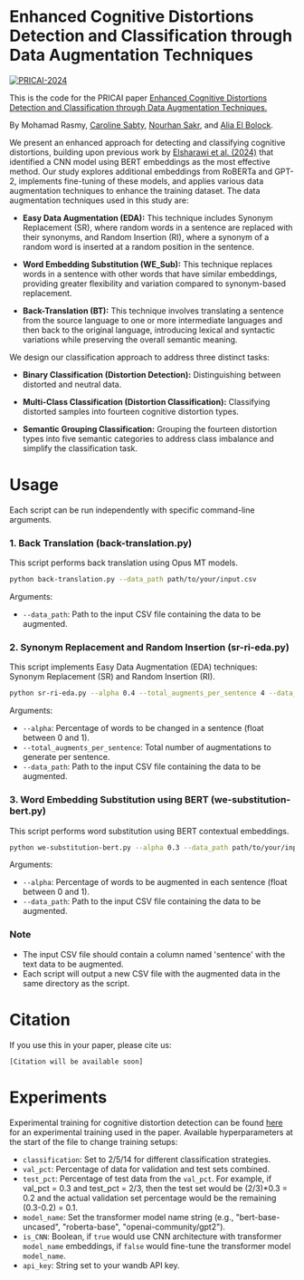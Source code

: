 # Enhanced Cognitive Distortions Detection and Classification through Data Augmentation Techniques
[![PRICAI-2024](http://img.shields.io/badge/PRICAI-2024-EF4444?style=for-the-badge&labelColor=8C2332)]()


This is the code for the PRICAI paper [Enhanced Cognitive Distortions Detection and Classification through Data Augmentation Techniques.]() 

By Mohamad Rasmy, [Caroline Sabty](https://scholar.google.com/citations?hl=en&user=EHOWWS8AAAAJ), [Nourhan Sakr](https://www.researchgate.net/profile/Nourhan-Sakr), and [Alia El Bolock](https://scholar.google.com/citations?user=APNJwoMAAAAJ&hl=en).

We present an enhanced approach for detecting and classifying cognitive distortions, building upon previous work by [Elsharawi et al. (2024)](https://aclanthology.org/2024.lrec-main.286/) that identified a CNN model using BERT embeddings as the most effective method. Our study explores additional embeddings from RoBERTa and GPT-2, implements fine-tuning of these models, and applies various data augmentation techniques to enhance the training dataset. The data augmentation techniques used in this study are:

- **Easy Data Augmentation (EDA):** This technique includes Synonym Replacement (SR), where random words in a sentence are replaced with their synonyms, and Random Insertion (RI), where a synonym of a random word is inserted at a random position in the sentence.

- **Word Embedding Substitution (WE_Sub):** This technique replaces words in a sentence with other words that have similar embeddings, providing greater flexibility and variation compared to synonym-based replacement.

- **Back-Translation (BT):** This technique involves translating a sentence from the source language to one or more intermediate languages and then back to the original language, introducing lexical and syntactic variations while preserving the overall semantic meaning.

We design our classification approach to address three distinct tasks:

- **Binary Classification (Distortion Detection):** Distinguishing between distorted and neutral data.

- **Multi-Class Classification (Distortion Classification):** Classifying distorted samples into fourteen cognitive distortion types.

- **Semantic Grouping Classification:** Grouping the fourteen distortion types into five semantic categories to address class imbalance and simplify the classification task.


# Usage

Each script can be run independently with specific command-line arguments.

### 1. Back Translation (back-translation.py)

This script performs back translation using Opus MT models.

```bash
python back-translation.py --data_path path/to/your/input.csv
```
Arguments:
- `--data_path`: Path to the input CSV file containing the data to be augmented.

### 2. Synonym Replacement and Random Insertion (sr-ri-eda.py)

This script implements Easy Data Augmentation (EDA) techniques: Synonym Replacement (SR) and Random Insertion (RI).

```bash
python sr-ri-eda.py --alpha 0.4 --total_augments_per_sentence 4 --data_path path/to/your/input.csv
```

Arguments:
- `--alpha`: Percentage of words to be changed in a sentence (float between 0 and 1).
- `--total_augments_per_sentence`: Total number of augmentations to generate per sentence.
- `--data_path`: Path to the input CSV file containing the data to be augmented.

### 3. Word Embedding Substitution using BERT (we-substitution-bert.py)

This script performs word substitution using BERT contextual embeddings.

```bash
python we-substitution-bert.py --alpha 0.3 --data_path path/to/your/input.csv
```
Arguments:
- `--alpha`: Percentage of words to be augmented in each sentence (float between 0 and 1).
- `--data_path`: Path to the input CSV file containing the data to be augmented.

### Note

- The input CSV file should contain a column named 'sentence' with the text data to be augmented.
- Each script will output a new CSV file with the augmented data in the same directory as the script.

# Citation
If you use this in your paper, please cite us:
```
[Citation will be available soon]
```

# Experiments

Experimental training for cognitive distortion detection can be found [here](https://github.com/MHRasmy/Enhanced-Cognitive-Distortions-Detection-and-Classification-through-Data-Augmentation-Techniques/tree/main/src/Experimental%20Training) for an experimental training used in the paper. Available hyperparameters at the start of the file to change training setups:

- `classification`: Set to 2/5/14 for different classification strategies.
- `val_pct`: Percentage of data for validation and test sets combined.
- `test_pct`: Percentage of test data from the `val_pct`. For example, if val_pct = 0.3 and test_pct = 2/3, then the test set would be (2/3)*0.3 = 0.2 and the actual validation set percentage would be the remaining (0.3-0.2) = 0.1.
- `model_name`: Set the transformer model name string (e.g., "bert-base-uncased", "roberta-base", "openai-community/gpt2").
- `is_CNN`: Boolean, if `true` would use CNN architecture with transformer `model_name` embeddings, if `false` would fine-tune the transformer model `model_name`.
- `api_key`: String set to your wandb API key.

